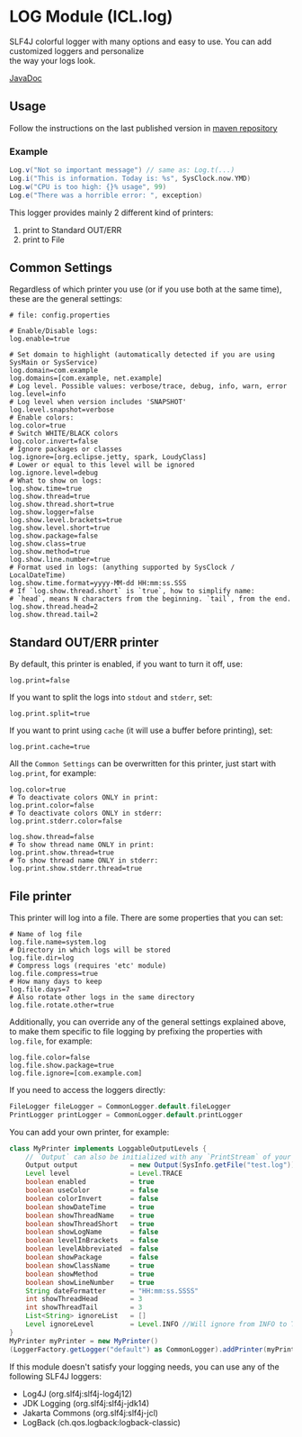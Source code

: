 # LOG Module (ICL.log)

SLF4J colorful logger with many options and easy to use. 
You can add customized loggers and personalize  
the way your logs look.

[JavaDoc](https://gl.githack.com/intellisrc/common/raw/master/modules/log/docs/)

## Usage

Follow the instructions on the last published version in [maven repository](https://mvnrepository.com/artifact/com.intellisrc/log)

### Example

```groovy
Log.v("Not so important message") // same as: Log.t(...)
Log.i("This is information. Today is: %s", SysClock.now.YMD)
Log.w("CPU is too high: {}% usage", 99)
Log.e("There was a horrible error: ", exception)
```

This logger provides mainly 2 different kind of printers:
1. print to Standard OUT/ERR
2. print to File

## Common Settings

Regardless of which printer you use (or if you use both 
at the same time), these are the general settings:

```properties
# file: config.properties

# Enable/Disable logs:
log.enable=true

# Set domain to highlight (automatically detected if you are using SysMain or SysService)
log.domain=com.example
log.domains=[com.example, net.example]
# Log level. Possible values: verbose/trace, debug, info, warn, error
log.level=info
# Log level when version includes 'SNAPSHOT'
log.level.snapshot=verbose
# Enable colors:
log.color=true
# Switch WHITE/BLACK colors
log.color.invert=false
# Ignore packages or classes
log.ignore=[org.eclipse.jetty, spark, LoudyClass]
# Lower or equal to this level will be ignored
log.ignore.level=debug
# What to show on logs:
log.show.time=true
log.show.thread=true
log.show.thread.short=true
log.show.logger=false
log.show.level.brackets=true
log.show.level.short=true
log.show.package=false
log.show.class=true
log.show.method=true
log.show.line.number=true
# Format used in logs: (anything supported by SysClock / LocalDateTime)
log.show.time.format=yyyy-MM-dd HH:mm:ss.SSS
# If `log.show.thread.short` is `true`, how to simplify name:
# `head`, means N characters from the beginning. `tail`, from the end.
log.show.thread.head=2
log.show.thread.tail=2
```

## Standard OUT/ERR printer

By default, this printer is enabled, if you want to turn it off, use:
```properties
log.print=false
```

If you want to split the logs into `stdout` and `stderr`, set:
```properties
log.print.split=true
```

If you want to print using `cache` (it will use a buffer before printing), set:
```properties
log.print.cache=true
```

All the `Common Settings` can be overwritten for this printer, just start with `log.print`, 
for example:

```properties
log.color=true
# To deactivate colors ONLY in print:
log.print.color=false
# To deactivate colors ONLY in stderr:
log.print.stderr.color=false

log.show.thread=false
# To show thread name ONLY in print:
log.print.show.thread=true
# To show thread name ONLY in stderr:
log.print.show.stderr.thread=true
```

## File printer

This printer will log into a file. There are some properties that you can set:

```properties
# Name of log file
log.file.name=system.log
# Directory in which logs will be stored
log.file.dir=log
# Compress logs (requires 'etc' module)
log.file.compress=true
# How many days to keep
log.file.days=7
# Also rotate other logs in the same directory
log.file.rotate.other=true
```
Additionally, you can override any of the general settings explained above,
to make them specific to file logging by prefixing the properties with `log.file`, 
for example:

```properties
log.file.color=false
log.file.show.package=true
log.file.ignore=[com.example.com]
```

If you need to access the loggers directly:

```groovy
FileLogger fileLogger = CommonLogger.default.fileLogger
PrintLogger printLogger = CommonLogger.default.printLogger
```

You can add your own printer, for example:

```groovy
class MyPrinter implements LoggableOutputLevels {
    // `Output` can also be initialized with any `PrintStream` of your choice.
    Output output             = new Output(SysInfo.getFile("test.log"))
    Level level               = Level.TRACE
    boolean enabled           = true
    boolean useColor          = false
    boolean colorInvert       = false
    boolean showDateTime      = true
    boolean showThreadName    = true
    boolean showThreadShort   = true
    boolean showLogName       = false
    boolean levelInBrackets   = false
    boolean levelAbbreviated  = false
    boolean showPackage       = false
    boolean showClassName     = true
    boolean showMethod        = true
    boolean showLineNumber    = true
    String dateFormatter      = "HH:mm:ss.SSSS"
    int showThreadHead        = 3
    int showThreadTail        = 3
    List<String> ignoreList   = []
    Level ignoreLevel         = Level.INFO //Will ignore from INFO to TRACE
}
MyPrinter myPrinter = new MyPrinter()
(LoggerFactory.getLogger("default") as CommonLogger).addPrinter(myPrinter)
```

If this module doesn't satisfy your logging needs, you can use any of the following SLF4J loggers:

* Log4J            (org.slf4j:slf4j-log4j12)
* JDK Logging      (org.slf4j:slf4j-jdk14)
* Jakarta Commons  (org.slf4j:slf4j-jcl)
* LogBack          (ch.qos.logback:logback-classic)

